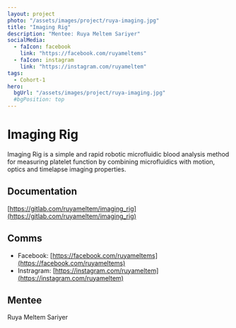 ```yaml
---
layout: project
photo: "/assets/images/project/ruya-imaging.jpg"
title: "Imaging Rig"
description: "Mentee: Ruya Meltem Sariyer"
socialMedia:
  - faIcon: facebook
    link: "https://facebook.com/ruyameltems"
  - faIcon: instagram
    link: "https://instagram.com/ruyameltem"
tags:
  - Cohort-1
hero:
  bgUrl: "/assets/images/project/ruya-imaging.jpg"
  #bgPosition: top
---
```


# Imaging Rig

Imaging Rig is a simple and rapid robotic microfluidic blood analysis method for measuring platelet function by combining microfluidics with motion, optics and timelapse imaging properties.

## Documentation

[https://gitlab.com/ruyameltem/imaging_rig](https://gitlab.com/ruyameltem/imaging_rig)

## Comms

- Facebook: [https://facebook.com/ruyameltems](https://facebook.com/ruyameltems)
- Instragram: [https://instagram.com/ruyameltem](https://instagram.com/ruyameltem)


## Mentee
Ruya Meltem Sariyer
